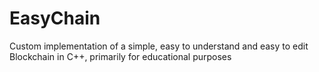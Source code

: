  # EasyChain

 Custom implementation of a simple, easy to understand and easy to edit Blockchain in C++,  primarily for educational purposes 
